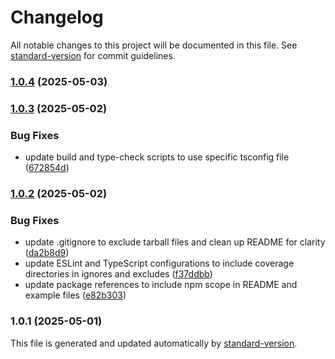 # Changelog

All notable changes to this project will be documented in this file. See [standard-version](https://github.com/conventional-changelog/standard-version) for commit guidelines.

### [1.0.4](https://github.com/madooei/example-package/compare/v1.0.3...v1.0.4) (2025-05-03)

### [1.0.3](https://github.com/madooei/example-package/compare/v1.0.2...v1.0.3) (2025-05-02)


### Bug Fixes

* update build and type-check scripts to use specific tsconfig file ([672854d](https://github.com/madooei/example-package/commit/672854db1d81a9a68bb387ae0ce3db6cb61d4a0a))

### [1.0.2](https://github.com/madooei/example-package/compare/v1.0.1...v1.0.2) (2025-05-02)


### Bug Fixes

* update .gitignore to exclude tarball files and clean up README for clarity ([da2b8d9](https://github.com/madooei/example-package/commit/da2b8d959e98006463f5b273f65b32db3435e792))
* update ESLint and TypeScript configurations to include coverage directories in ignores and excludes ([f37ddbb](https://github.com/madooei/example-package/commit/f37ddbb6d5ebdba6dc21bb4f9f4feca89b6a71da))
* update package references to include npm scope in README and example files ([e82b303](https://github.com/madooei/example-package/commit/e82b30306291474bf1f88935195c16ee5f555659))

### 1.0.1 (2025-05-01)

This file is generated and updated automatically by [standard-version](https://github.com/conventional-changelog/standard-version).